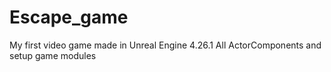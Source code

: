 # Escape_game
My first video game made in Unreal Engine 4.26.1
All ActorComponents and setup game modules
